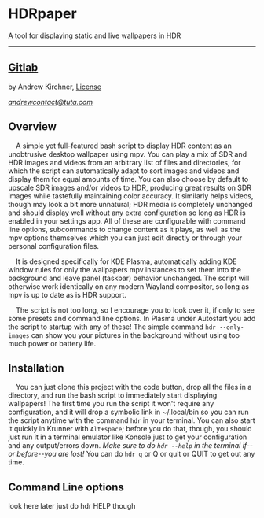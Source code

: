 # HDRpaper
A tool for displaying static and live wallpapers in HDR

---
## [Gitlab](https://gitlab.com/andrewkirchner/HDRpaper)
by Andrew Kirchner, [License](https://gitlab.com/andrewkirchner/HDRpaper-linux/-/blob/bb045731997204e52009c3b6c91d5f5221f05613/LICENSE#L13)

*[andrewcontact@tuta.com](mailto:andrewcontact@tuta.com)*
## Overview
&nbsp;&nbsp;&nbsp;&nbsp;A simple yet full-featured bash script to display HDR content
as an unobtrusive desktop wallpaper using mpv. You can play a mix of SDR and HDR
images and videos from an arbitrary list of files and directories, for which the script
can automatically adapt to sort images and videos and display them for equal amounts of time.
You can also choose by default to upscale SDR images and/or videos to HDR, producing great results on
SDR images while tastefully maintaining color accuracy. It similarly helps videos, though
may look a bit more unnatural; HDR media is completely unchanged and should
display well without any extra configuration so long as HDR is enabled in your settings app.
All of these are configurable with command line options, subcommands to change content as it plays,
as well as the mpv options themselves which you can just edit directly or through your personal configuration files.

&nbsp;&nbsp;&nbsp;&nbsp;It is designed specifically for KDE Plasma,
automatically adding KDE window rules for only the wallpapers mpv instances to
set them into the background and leave panel (taskbar) behavior unchanged.
The script will otherwise work identically on any modern Wayland compositor,
so long as mpv is up to date as is HDR support.

&nbsp;&nbsp;&nbsp;&nbsp;The script is not too long, so I encourage you to look over it, if only to see
some presets and command line options. In Plasma under Autostart you add the script
to startup with any of these! The simple command `hdr --only-images` can show you
your pictures in the background without using too much power or battery life.
## Installation
&nbsp;&nbsp;&nbsp;&nbsp;You can just clone this project with the code button, drop all the files in a directory, and run the bash script to immediately
start displaying wallpapers! The first time you run the script it won't require any configuration, and it will drop
a symbolic link in ~/.local/bin so you can run the script anytime with the command `hdr` in your terminal.
You can also start it quickly in Krunner with `Alt+space`; before you do that, though, you should just run it in
a terminal emulator like Konsole just to get your configuration and any output/errors down.
*Make sure to do `hdr --help` in the terminal if--or before--you are lost!* You can do `hdr q` or Q or quit or QUIT to get out any time.
## Command Line options
look here later just do hdr HELP though